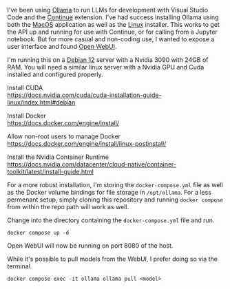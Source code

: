 I've been using [Ollama](https://ollama.com) to run LLMs for development with Visual Studio Code and the [Continue](https://www.continue.dev) extension. I've had success installing Ollama using both the [MacOS](https://ollama.com/download/mac) application as well as the [Linux](https://ollama.com/download/linux) installer. This works to get the API up and running for use with Continue, or for calling from a Jupyter notebook. But for more casual and non-coding use, I wanted to expose a user interface and found [Open WebUI](https://docs.openwebui.com).

I'm running this on a [Debian 12](https://www.debian.org/releases/bookworm/) server with a Nvidia 3090 with 24GB of RAM. You will need a similar linux server with a Nvidia GPU and Cuda installed and configured properly.

Install CUDA<br/>
https://docs.nvidia.com/cuda/cuda-installation-guide-linux/index.html#debian

Install Docker<br/>
https://docs.docker.com/engine/install/

Allow non-root users to manage Docker<br/>
https://docs.docker.com/engine/install/linux-postinstall/

Install the Nvidia Container Runtime<br/>
https://docs.nvidia.com/datacenter/cloud-native/container-toolkit/latest/install-guide.html

For a more robust installation, I'm storing the `docker-compose.yml` file as well as the Docker volume bindings for file storage in `/opt/ollama`. For a less permenant setup, simply cloning this repository and running `docker compose` from within the repo path will work as well.

Change into the directory containing the `docker-compose.yml` file and run.
```
docker compose up -d
```

Open WebUI will now be running on port 8080 of the host.

While it's possible to pull models from the WebUI, I prefer doing so via the terminal.
```
docker compose exec -it ollama ollama pull <model>
```
